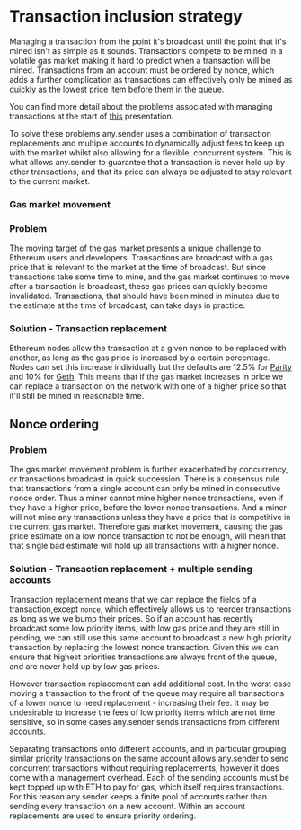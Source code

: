 # Transaction inclusion strategy

Managing a transaction from the point it's broadcast until the point that it's mined isn't as simple as it sounds. Transactions compete to be mined in a volatile gas market making it hard to predict when a transaction will be mined. Transactions from an account must be ordered by nonce, which adds a further complication as transactions can effectively only be mined as quickly as the lowest price item before them in the queue. 

You can find more detail about the problems associated with managing transactions at the start of [this](https://docs.google.com/presentation/d/1gWrEjJICL23583pqKIsKg9HxIFUo6j_AvexrM1GPHvw/edit#slide=id.g703d72a88b_0_0) presentation.

To solve these problems any.sender uses a combination of transaction replacements and multiple accounts to dynamically adjust fees to keep up with the market whilst also allowing for a flexible, concurrent system. This is what allows any.sender to guarantee that a transaction is never held up by other transactions, and that its price can always be adjusted to stay relevant to the current market.

### Gas market movement
### Problem 

The moving target of the gas market presents a unique challenge to Ethereum users and developers. Transactions are broadcast with a gas price that is relevant to the market at the time of broadcast. But since transactions take some time to mine, and the gas market continues to move after a transaction is broadcast, these gas prices can quickly become invalidated. Transactions, that should have been mined in minutes due to the estimate at the time of broadcast, can take days in practice.

### Solution - Transaction replacement
Ethereum nodes allow the transaction at a given nonce to be replaced with another, as long as the gas price is increased by a certain percentage. Nodes can set this increase individually but the defaults are 12.5% for [Parity](https://github.com/openethereum/openethereum/blob/9da1304539d4182981673711fe7a8bcc20fbbcab/miner/src/pool/scoring.rs#L38) and 10% for [Geth](https://github.com/ethereum/go-ethereum/wiki/Command-Line-Options). This means that if the gas market increases in price we can replace a transaction on the network with one of a higher price so that it'll still be mined in reasonable time.

## Nonce ordering
### Problem

The gas market movement problem is further exacerbated by concurrency, or transactions broadcast in quick succession. There is a consensus rule that transactions from a single account can only be mined in consecutive nonce order. Thus a miner cannot mine higher nonce transactions, even if they have a higher price, before the lower nonce transactions. And a miner will not mine any transactions unless they have a price that is competitive in the current gas market. Therefore gas market movement, causing the gas price estimate on a low nonce transaction to not be enough, will mean that that single bad estimate will hold up all transactions with a higher nonce.

### Solution - Transaction replacement + multiple sending accounts

Transaction replacement means that we can replace the fields of a transaction,except `nonce`, which effectively allows us to reorder transactions as long as we we bump their prices. So if an account has recently broadcast some low priority items, with low gas price and they are still in pending, we can still use this same account to broadcast a new high priority transaction by replacing the lowest nonce transaction. Given this we can ensure that highest priorities transactions are always front of the queue, and are never held up by low gas prices.

However transaction replacement can add additional cost. In the worst case moving a transaction to the front of the queue may require all transactions of a lower nonce to need replacement - increasing their fee. It may be undesirable to increase the fees of low priority items which are not time sensitive, so in some cases any.sender sends transactions from different accounts.

Separating transactions onto different accounts, and in particular grouping similar priority transactions on the same account allows any.sender to send concurrent transactions without requiring replacements, however it does come with a management overhead. Each of the sending accounts must be kept topped up with ETH to pay for gas, which itself requires transactions. For this reason any.sender keeps a finite pool of accounts rather than sending every transaction on a new account. Within an account replacements are used to ensure priority ordering.